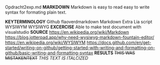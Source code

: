 Opdracht2exp.md
**MARKDOWN**
Markdown is easy to read easy to write syntax for formating plain text.

**KEYTERMINOLOGY**
Github flaoverdmarkdown
Markdown Extra
Lia script
WYSIWYM
WYSIWYG
**EXCERCISE**
Able to make test document with visualstudio
**SOURCE**
https://en.wikipedia.org/wiki/Markdown
https://blog.jotterpad.app/why-need-wysiwyg-markdown-fountain-editor/
https://en.wikipedia.org/wiki/WYSIWYM
https://docs.github.com/en/get-started/writing-on-github/getting-started-with-writing-and-formatting-on-github/basic-writing-and-formatting-syntax
**RESULTS**
~~THIS WAS MISTAKENTEXT~~
*THIS TEXT IS ITALCIZED*

